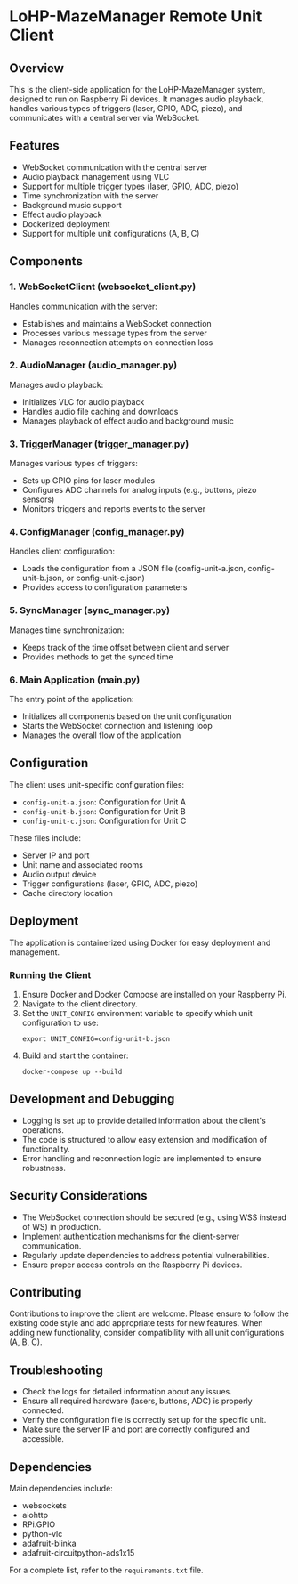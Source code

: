# LoHP-MazeManager Remote Unit Client

## Overview

This is the client-side application for the LoHP-MazeManager system, designed to run on Raspberry Pi devices. It manages audio playback, handles various types of triggers (laser, GPIO, ADC, piezo), and communicates with a central server via WebSocket.

## Features

- WebSocket communication with the central server
- Audio playback management using VLC
- Support for multiple trigger types (laser, GPIO, ADC, piezo)
- Time synchronization with the server
- Background music support
- Effect audio playback
- Dockerized deployment
- Support for multiple unit configurations (A, B, C)

## Components

### 1. WebSocketClient (websocket_client.py)

Handles communication with the server:
- Establishes and maintains a WebSocket connection
- Processes various message types from the server
- Manages reconnection attempts on connection loss

### 2. AudioManager (audio_manager.py)

Manages audio playback:
- Initializes VLC for audio playback
- Handles audio file caching and downloads
- Manages playback of effect audio and background music

### 3. TriggerManager (trigger_manager.py)

Manages various types of triggers:
- Sets up GPIO pins for laser modules
- Configures ADC channels for analog inputs (e.g., buttons, piezo sensors)
- Monitors triggers and reports events to the server

### 4. ConfigManager (config_manager.py)

Handles client configuration:
- Loads the configuration from a JSON file (config-unit-a.json, config-unit-b.json, or config-unit-c.json)
- Provides access to configuration parameters

### 5. SyncManager (sync_manager.py)

Manages time synchronization:
- Keeps track of the time offset between client and server
- Provides methods to get the synced time

### 6. Main Application (main.py)

The entry point of the application:
- Initializes all components based on the unit configuration
- Starts the WebSocket connection and listening loop
- Manages the overall flow of the application

## Configuration

The client uses unit-specific configuration files:
- `config-unit-a.json`: Configuration for Unit A
- `config-unit-b.json`: Configuration for Unit B
- `config-unit-c.json`: Configuration for Unit C

These files include:
- Server IP and port
- Unit name and associated rooms
- Audio output device
- Trigger configurations (laser, GPIO, ADC, piezo)
- Cache directory location

## Deployment

The application is containerized using Docker for easy deployment and management.

### Running the Client

1. Ensure Docker and Docker Compose are installed on your Raspberry Pi.
2. Navigate to the client directory.
3. Set the `UNIT_CONFIG` environment variable to specify which unit configuration to use:
   ```
   export UNIT_CONFIG=config-unit-b.json
   ```
4. Build and start the container:
   ```
   docker-compose up --build
   ```

## Development and Debugging

- Logging is set up to provide detailed information about the client's operations.
- The code is structured to allow easy extension and modification of functionality.
- Error handling and reconnection logic are implemented to ensure robustness.

## Security Considerations

- The WebSocket connection should be secured (e.g., using WSS instead of WS) in production.
- Implement authentication mechanisms for the client-server communication.
- Regularly update dependencies to address potential vulnerabilities.
- Ensure proper access controls on the Raspberry Pi devices.

## Contributing

Contributions to improve the client are welcome. Please ensure to follow the existing code style and add appropriate tests for new features. When adding new functionality, consider compatibility with all unit configurations (A, B, C).

## Troubleshooting

- Check the logs for detailed information about any issues.
- Ensure all required hardware (lasers, buttons, ADC) is properly connected.
- Verify the configuration file is correctly set up for the specific unit.
- Make sure the server IP and port are correctly configured and accessible.

## Dependencies

Main dependencies include:
- websockets
- aiohttp
- RPi.GPIO
- python-vlc
- adafruit-blinka
- adafruit-circuitpython-ads1x15

For a complete list, refer to the `requirements.txt` file.
